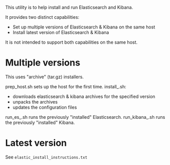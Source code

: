 This utility is to help install and run Elasticsearch and Kibana.

It provides two distinct capabilities:

- Set up multiple versions of Elasticsearch & Kibana on the same host
- Install latest version of Elasticsearch & Kibana

It is not intended to support both capabilities on the same host.

# Multiple versions

This uses "archive" (tar.gz) installers.

prep_host.sh sets up the host for the first time.
install_<version>.sh:
- downloads elasticsearch & kibana archives for the specified version
- unpacks the archives
- updates the configuration files

run_es_<version>.sh runs the previously "installed" Elasticsearch.
run_kibana_<version>.sh runs the previously "installed" Kibana.

# Latest version

See `elastic_install_instructions.txt`
